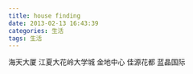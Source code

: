 ```yaml
---
title: house finding
date: 2013-02-13 16:43:39
categories: 生活
tags: 生活
---
```


海天大厦    江夏大花岭大学城
金地中心
佳源花都
蓝晶国际